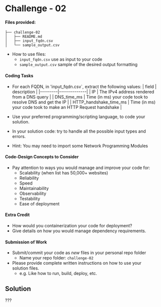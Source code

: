 # Challenge - 02

#### Files provided:
```
├── challenge-02
│   ├── README.md
│   ├── input_fqdn.csv
│   └── sample_output.csv
```
- How to use files:
   - `input_fqdn.csv` use as input to your code 
   - `sample_output.csv` sample of the desired output formatting

####  Coding Tasks
- For each FQDN, in 'input_fqdn.csv`, extract the following values:
  | field  | description |
  |---------|--------------|
  | IP  | The IPv4 address rendered from a DNS query |
  | DNS_time_ms  | Time (in ms) your code took to resolve DNS and get the IP |
  | HTTP_handshake_time_ms  | Time (in ms) your code took to make an HTTP Request handshake |


- Use your preferred programming/scripting language, to code your solution.
- In your solution code: try to handle all the possible input types and errors.
- Hint: You may need to import some Network Programming Modules

####  Code-Design Concepts to Consider
- Pay attention to ways you would manage and improve your code for:
   - Scalability (when list has 50,000+ websites)
   - Reliability
   - Speed
   - Maintainability
   - Observability
   - Testability
   - Ease of deployment

####  Extra Credit
- How would you containerization your code for deployment?
- Give details on how you would manage dependency requirements.

####  Submission of Work
- Submit/commit your code as *new* files in your personal repo folder
   - Name your repo folder: `challenge-02`
- Please provide complete written instructions on how to use your solution files. 
     - e.g. Like how to run, build, deploy, etc.


## Solution 
???

